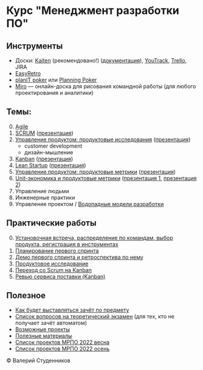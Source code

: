 # Курс "Менеджмент разработки ПО"

## Инструменты

- Доски: [Kaiten](https://mrpo.kaiten.ru/) (рекомендовано!) ([документация](https://faq-ru.kaiten.site/)), [YouTrack](https://www.jetbrains.com/youtrack/download/get_youtrack.html), [Trello](https://trello.com/ru), JIRA
- [EasyRetro](https://easyretro.io/)
- [planIT poker](https://www.planitpoker.com/) или [Planning Poker](https://www.planningpoker.com/)
- [Miro](https://miro.com/) — онлайн-доска для рисования командной работы (для любого проектирования и аналитики)

## Темы:

0. [Agile](Agile.md)
1. [SCRUM](SCRUM.md) ([презентация](slides/SCRUM.pptx))
2. [Управление продуктом: продуктовые исследования](Product-Management.md) ([презентация](slides/Product.pptx?raw=true))
	- customer development
	- дизайн-мышление
3. [Kanban](Kanban.md) ([презентация](slides/Kanban.pptx?raw=true))
4. [Lean Startup](Lean-Startup.md) ([презентация](slides/LeanStartup.pptx?raw=true))
5. [Управление продуктом: продуктовые метрики](Product-Metrics.md) ([презентация](slides/Product-Metrics.pptx?raw=true))
6. [Unit-экономика и продуктовые метрики](Product-Metrics.md) ([презентация 1](slides/Unit-economics.pptx?raw=true), [презентация 2](slides/Product-Metrics.pptx?raw=true))
6. Управление людьми
7. Инженерные практики
8. Управление проектом / [Водопадные модели разработки](Waterfall.md)

## Практические работы

0. [Установочная встреча, распределение по командам, выбор продукта, регистрация в инструментах](lab-00-scrum-init.md)
1. [Планирование первого спринта](lab-01-scrum-sprint_planning.md)
2. [Демо первого спринта и ретроспектива по нему](lab-02-scrum-demo-and-retro.md)
3. [Продуктовое исследование](lab-03-product-research.md)
4. [Переход со Scrum на Kanban](lab-04-switch-to-kanban.md)
5. [Ревью сервиса поставки (Kanban)](lab-05-kanban-service-review.md)

## Полезное

- [Как будет выставляться зачёт по предмету](scoring.md)
- [Список вопросов на теоретический экзамен](exam-questions.md) (для тех, кто не получает зачёт автоматом)
- [Возможные проекты](possible-projects.md)
- [Полезные материалы](resources-and-literature.md)
- [Список проектов МРПО 2022 весна](https://docs.google.com/spreadsheets/d/1grLjDmutUAM8A8qbs-hNq7VbusXAkEKkGipA5YX1Ngc/edit?usp=sharing)
- [Список проектов МРПО 2022 осень](https://docs.google.com/spreadsheets/d/1HmCr3e7qbxVH9NQRAzbHwEBXzOD4u8Bx3Tqdewy5Dgc/edit#gid=0)


© Валерий Студенников
